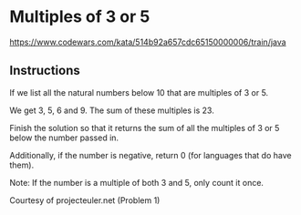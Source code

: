 # Multiples of 3 or 5
https://www.codewars.com/kata/514b92a657cdc65150000006/train/java

## Instructions
If we list all the natural numbers below 10 that are multiples of 3 or 5.

We get 3, 5, 6 and 9. The sum of these multiples is 23.

Finish the solution so that it returns the sum of all the multiples of 3 or 5 below the number passed in.

Additionally, if the number is negative, return 0 (for languages that do have them).

Note: If the number is a multiple of both 3 and 5, only count it once.

Courtesy of projecteuler.net (Problem 1)